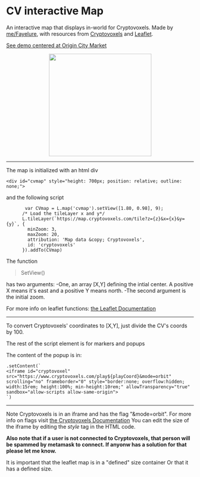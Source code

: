 
# CV interactive Map
 An interactive map that displays in-world for Cryptovoxels. 
 Made by [me/Fayelure](https://twitter.com/Benjythebee), with resources from [Cryptovoxels](https://cryptovoxels.com) and [Leaflet](https://leafletjs.com/).

[See demo centered at Origin City Market](https://benjythebee.github.io/CV_interactive_map/index.html)
<br>
<center>
<img src="https://benjythebee.github.io/CV_interactive_map/img/Thumbnail.PNG" width="275"></center>
<hr/>

The map is initialized with an html div
```
<div id="cvmap" style="height: 700px; position: relative; outline: none;">
```
and the following script
```
       var CVmap = L.map('cvmap').setView([1.80, 0.98], 9);
      /* Load the tileLayer x and y*/
      L.tileLayer(`https://map.cryptovoxels.com/tile?z={z}&x={x}&y={y}`, {
        minZoom: 3,
        maxZoom: 20,
        attribution: 'Map data &copy; Cryptovoxels',
        id: 'cryptovoxels'
      }).addTo(CVmap)
```
The function
>SetView()

has two arguments: 
-One, an array [X,Y] defining the intial center. A positive X means it's east and a positive Y means north. 
-The second argument is the initial zoom.

For more info on leaflet functions: [the Leaflet Documentation](https://leafletjs.com/reference-1.6.0.html#map-methods-for-modifying-map-state)

<hr/>

To convert Cryptovoxels' coordinates to [X,Y], just divide the CV's coords by 100.

The rest of the script element is for markers and popups

 The content of the popup is in:
 ```
.setContent(`
<iframe id="cryptovoxel" src="https://www.cryptovoxels.com/play${playCoord}&mode=orbit" scrolling="no" frameborder="0" style="border:none; overflow:hidden; width:15rem; height:100%; min-height:10rem;" allowTransparency="true" sandbox="allow-scripts allow-same-origin">
`)

 ```
 <hr/>
 
Note Cryptovoxels is in an iframe and has the flag "&mode=orbit". For more info on flags visit [the Cryptovoxels Documentation](https://www.cryptovoxels.com/docs/flags)
You can edit the size of the iframe by editing the *style* tag in the HTML code.

**Also note that if a user is not connected to Cryptovoxels, that person will be spammed by metamask to connect. If anyonw has a solution for that please let me know.**

It is important that the leaflet map is in a "defined" size container Or that it has a defined size.


